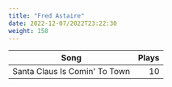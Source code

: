 ```yaml
---
title: "Fred Astaire"
date: 2022-12-07/2022T23:22:30
weight: 158
---
```




 Song | Plays 
----- | -----:
Santa Claus Is Comin' To Town | 10
